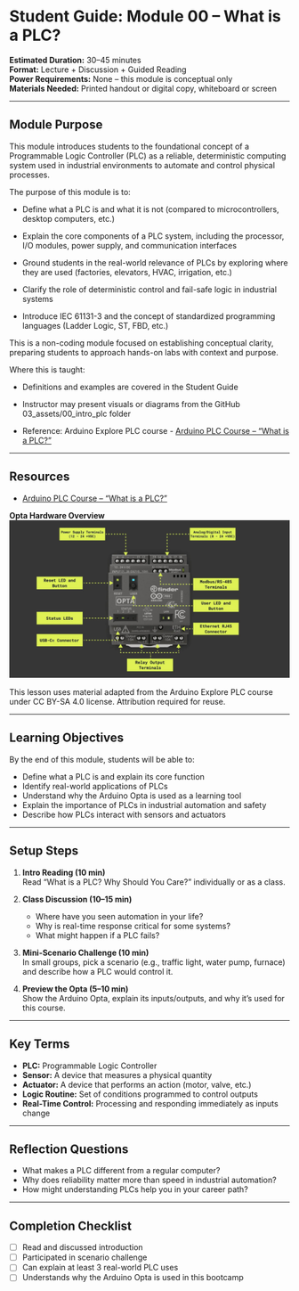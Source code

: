 
# Student Guide: Module 00 – What is a PLC?

**Estimated Duration:** 30–45 minutes  
**Format:** Lecture + Discussion + Guided Reading  
**Power Requirements:** None – this module is conceptual only  
**Materials Needed:** Printed handout or digital copy, whiteboard or screen

---

## Module Purpose
This module introduces students to the foundational concept of a Programmable Logic Controller (PLC) as a reliable, deterministic computing system used in industrial environments to automate and control physical processes.

The purpose of this module is to:

- Define what a PLC is and what it is not (compared to microcontrollers, desktop computers, etc.)

- Explain the core components of a PLC system, including the processor, I/O modules, power supply, and communication interfaces

- Ground students in the real-world relevance of PLCs by exploring where they are used (factories, elevators, HVAC, irrigation, etc.)

- Clarify the role of deterministic control and fail-safe logic in industrial systems

- Introduce IEC 61131-3 and the concept of standardized programming languages (Ladder Logic, ST, FBD, etc.)

This is a non-coding module focused on establishing conceptual clarity, preparing students to approach hands-on labs with context and purpose.

Where this is taught:

- Definitions and examples are covered in the Student Guide

- Instructor may present visuals or diagrams from the GitHub 03_assets/00_intro_plc folder

- Reference: Arduino Explore PLC course - [Arduino PLC Course – “What is a PLC?”](https://courses.arduino.cc/explore-plc/lessons/history-present-plc/)

---

## Resources

- [Arduino PLC Course – “What is a PLC?”](https://courses.arduino.cc/explore-plc/lessons/history-present-plc/)

**Opta Hardware Overview**
![Opta Hardware Overview](../../03_assets/00_what_is_a_plc/00_opta-characteristics.jpg)

This lesson uses material adapted from the Arduino Explore PLC course under CC BY-SA 4.0 license. Attribution required for reuse.

---

## Learning Objectives

By the end of this module, students will be able to:

- Define what a PLC is and explain its core function
- Identify real-world applications of PLCs
- Understand why the Arduino Opta is used as a learning tool
- Explain the importance of PLCs in industrial automation and safety
- Describe how PLCs interact with sensors and actuators

---

## Setup Steps

1. **Intro Reading (10 min)**  
   Read “What is a PLC? Why Should You Care?” individually or as a class.

2. **Class Discussion (10–15 min)**  
   - Where have you seen automation in your life?
   - Why is real-time response critical for some systems?
   - What might happen if a PLC fails?

3. **Mini-Scenario Challenge (10 min)**  
   In small groups, pick a scenario (e.g., traffic light, water pump, furnace) and describe how a PLC would control it.

4. **Preview the Opta (5–10 min)**  
   Show the Arduino Opta, explain its inputs/outputs, and why it’s used for this course.

---

## Key Terms

- **PLC:** Programmable Logic Controller
- **Sensor:** A device that measures a physical quantity
- **Actuator:** A device that performs an action (motor, valve, etc.)
- **Logic Routine:** Set of conditions programmed to control outputs
- **Real-Time Control:** Processing and responding immediately as inputs change

---

## Reflection Questions

- What makes a PLC different from a regular computer?
- Why does reliability matter more than speed in industrial automation?
- How might understanding PLCs help you in your career path?

---

## Completion Checklist

- [ ] Read and discussed introduction
- [ ] Participated in scenario challenge
- [ ] Can explain at least 3 real-world PLC uses
- [ ] Understands why the Arduino Opta is used in this bootcamp
